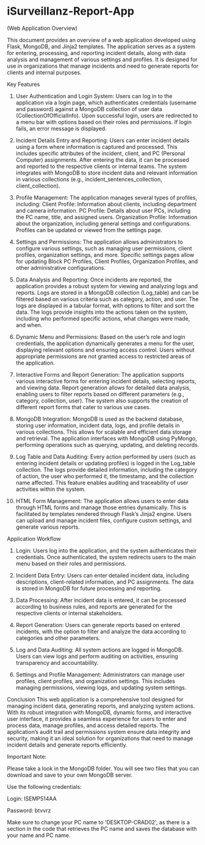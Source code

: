 # iSurveillanz-Report-App
(Web Application Overview)

This document provides an overview of a web application developed using Flask, MongoDB, and Jinja2 templates. The application serves as a system for entering, processing, and reporting incident details, along with data analysis and management of various settings and profiles. It is designed for use in organizations that manage incidents and need to generate reports for clients and internal purposes.


Key Features
1. User Authentication and Login System: 
Users can log in to the application via a login page, which authenticates credentials (username and password) against a MongoDB collection of user data (CollectionOfOfficialInfo).
Upon successful login, users are redirected to a menu bar with options based on their roles and permissions. If login fails, an error message is displayed.

2. Incident Details Entry and Reporting: 
Users can enter incident details using a form where information is captured and processed. This includes specific attributes of the incident, client, and PC (Personal Computer) assignments.
After entering the data, it can be processed and reported to the respective clients or internal teams.
The system integrates with MongoDB to store incident data and relevant information in various collections (e.g., incident_sentences_collection, client_collection).

3. Profile Management: 
The application manages several types of profiles, including:
Client Profile: Information about clients, including department and camera information.
PC Profile: Details about user PCs, including the PC name, title, and assigned users.
Organization Profile: Information about the organization, including general settings and configurations.
Profiles can be updated or viewed from the settings page.

4. Settings and Permissions: 
The application allows administrators to configure various settings, such as managing user permissions, client profiles, organization settings, and more.
Specific settings pages allow for updating Block PC Profiles, Client Profiles, Organization Profiles, and other administrative configurations.

5. Data Analysis and Reporting: 
Once incidents are reported, the application provides a robust system for viewing and analyzing logs and reports.
Logs are stored in a MongoDB collection (Log_table) and can be filtered based on various criteria such as category, action, and user. The logs are displayed in a tabular format, with options to filter and sort the data.
The logs provide insights into the actions taken on the system, including who performed specific actions, what changes were made, and when.

6. Dynamic Menu and Permissions: 
Based on the user’s role and login credentials, the application dynamically generates a menu for the user, displaying relevant options and ensuring access control.
Users without appropriate permissions are not granted access to restricted areas of the application.

7. Interactive Forms and Report Generation: 
The application supports various interactive forms for entering incident details, selecting reports, and viewing data.
Report generation allows for detailed data analysis, enabling users to filter reports based on different parameters (e.g., category, collection, user).
The system also supports the creation of different report forms that cater to various use cases.

8. MongoDB Integration: 
MongoDB is used as the backend database, storing user information, incident data, logs, and profile details in various collections. This allows for scalable and efficient data storage and retrieval.
The application interfaces with MongoDB using PyMongo, performing operations such as querying, updating, and deleting records.

9. Log Table and Data Auditing: 
Every action performed by users (such as entering incident details or updating profiles) is logged in the Log_table collection.
The logs provide detailed information, including the category of action, the user who performed it, the timestamp, and the collection name affected.
This feature enables auditing and traceability of user activities within the system.

10. HTML Form Management: 
The application allows users to enter data through HTML forms and manage those entries dynamically. This is facilitated by templates rendered through Flask’s Jinja2 engine.
Users can upload and manage incident files, configure custom settings, and generate various reports.


Application Workflow
1. Login:
Users log into the application, and the system authenticates their credentials.
Once authenticated, the system redirects users to the main menu based on their roles and permissions.

2. Incident Data Entry:
Users can enter detailed incident data, including descriptions, client-related information, and PC assignments.
The data is stored in MongoDB for future processing and reporting.

3. Data Processing:
After incident data is entered, it can be processed according to business rules, and reports are generated for the respective clients or internal stakeholders.

4. Report Generation:
Users can generate reports based on entered incidents, with the option to filter and analyze the data according to categories and other parameters.

5. Log and Data Auditing:
All system actions are logged in MongoDB. Users can view logs and perform auditing on activities, ensuring transparency and accountability.

6. Settings and Profile Management:
Administrators can manage user profiles, client profiles, and organization settings. This includes managing permissions, viewing logs, and updating system settings.


Conclusion
This web application is a comprehensive tool designed for managing incident data, generating reports, and analyzing system actions. With its robust integration with MongoDB, dynamic forms, and interactive user interface, it provides a seamless experience for users to enter and process data, manage profiles, and access detailed reports. The application’s audit trail and permissions system ensure data integrity and security, making it an ideal solution for organizations that need to manage incident details and generate reports efficiently.



Important Note:

Please take a look in the MongoDB folder. You will see two files that you can download and save to your own MongoDB server.

Use the following credentials:

Login: ISEMP514AA

Password: btvvrz

Make sure to change your PC name to 'DESKTOP-CRAD02', as there is a section in the code that retrieves the PC name and saves the database with your name and PC name.
